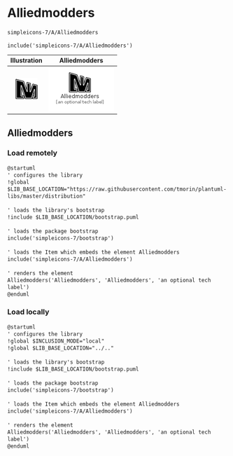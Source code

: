 # Alliedmodders


```text
simpleicons-7/A/Alliedmodders
```

```text
include('simpleicons-7/A/Alliedmodders')
```



| Illustration | Alliedmodders |
| :---: | :---: |
| ![illustration for Illustration](../../simpleicons-7/A/Alliedmodders.png) | ![illustration for Alliedmodders](../../simpleicons-7/A/Alliedmodders.Local.png) |




## Alliedmodders

### Load remotely
```plantuml
@startuml
' configures the library
!global $LIB_BASE_LOCATION="https://raw.githubusercontent.com/tmorin/plantuml-libs/master/distribution"

' loads the library's bootstrap
!include $LIB_BASE_LOCATION/bootstrap.puml

' loads the package bootstrap
include('simpleicons-7/bootstrap')

' loads the Item which embeds the element Alliedmodders
include('simpleicons-7/A/Alliedmodders')

' renders the element
Alliedmodders('Alliedmodders', 'Alliedmodders', 'an optional tech label')
@enduml
```

### Load locally
```plantuml
@startuml
' configures the library
!global $INCLUSION_MODE="local"
!global $LIB_BASE_LOCATION="../.."

' loads the library's bootstrap
!include $LIB_BASE_LOCATION/bootstrap.puml

' loads the package bootstrap
include('simpleicons-7/bootstrap')

' loads the Item which embeds the element Alliedmodders
include('simpleicons-7/A/Alliedmodders')

' renders the element
Alliedmodders('Alliedmodders', 'Alliedmodders', 'an optional tech label')
@enduml
```

